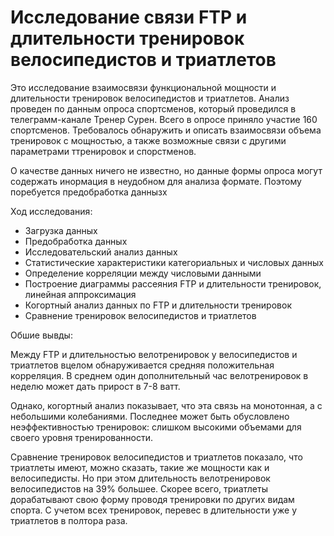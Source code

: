 # Исследование связи FTP и длительности тренировок велосипедистов и триатлетов
Это исследование взаимосвязи функциональной мощности и длительности тренировок велосипедистов и триатлетов. Анализ проведен по данным опроса спортсменов, который проведился в телеграмм-канале Тренер Сурен. Всего в опросе приняло участие 160 спортсменов. Требовалось обнаружить и описать взаимосвязи объема тренировок с мощностью, а также возможные связи с другими параметрами ттренировок и спорстменов.

О качестве данных ничего не известно, но данные формы опроса могут содержать инормация в неудобном для анализа формате. Поэтому поребуется предобработка даннызх

Ход исследования:

- Загрузка данных
- Предобработка данных
- Исследовательский анализ данных
- Статистические характеристики категориальных и числовых данных
- Определение корреляции между числовыми данными
- Построение диаграммы рассеяния FTP и длительности тренировок, линейная аппроксимация
- Когортный анализ данных по FTP и длительности тренировок
- Сравнение тренировок велосипедистов и триатлетов

Обшие вывды:

Между FTP и длительностью велотренировок у велосипедистов и триатлетов вцелом обнаруживается средняя положительная корреляция. В среднем один дополнительный час велотренировок в неделю может дать прирост в 7-8 ватт.

Однако, когортный анализ показывает, что эта связь на монотонная, а с небольшими колебаниями. Последнее может быть обусловлено неэффективностью тренировок: слишком высокими объемами для своего уровня тренированности.

Сравнение тренировок велосипедистов и триатлетов показало, что триатлеты имеют, можно сказать, такие же мощности как и велосипедисты. Но при этом длительность велотренировок велосипедистов на 39% большее. Скорее всего, триатлеты дорабатывают свою форму проводя тренировки по других видам спорта. С учетом всех тренировок, перевес в длительности уже у триатлетов в полтора раза.
